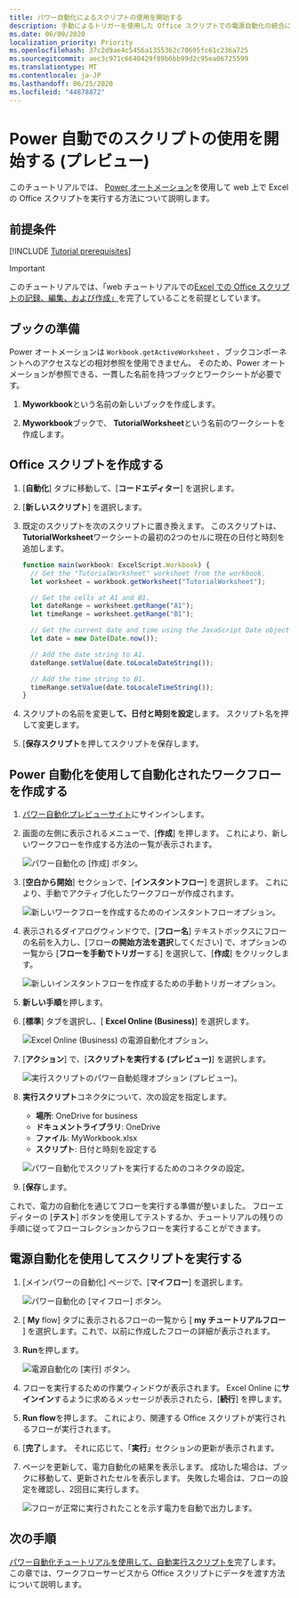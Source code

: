 ```yaml
---
title: パワー自動化によるスクリプトの使用を開始する
description: 手動によるトリガーを使用した Office スクリプトでの電源自動化の統合に関するチュートリアル。
ms.date: 06/09/2020
localization_priority: Priority
ms.openlocfilehash: 37c2d9ae4c5456a1355362c70695fc61c236a725
ms.sourcegitcommit: aec3c971c6640429f89b6bb99d2c95ea06725599
ms.translationtype: MT
ms.contentlocale: ja-JP
ms.lasthandoff: 06/25/2020
ms.locfileid: "44878872"
---
```

# <a name="start-using-scripts-with-power-automate-preview"></a>Power 自動でのスクリプトの使用を開始する (プレビュー)

このチュートリアルでは、 [Power オートメーション](https://flow.microsoft.com)を使用して web 上で Excel の Office スクリプトを実行する方法について説明します。

## <a name="prerequisites"></a>前提条件

[!INCLUDE [Tutorial prerequisites](../includes/tutorial-prerequisites.md)]

> [!IMPORTANT]
> このチュートリアルでは、「web チュートリアルでの[Excel での Office スクリプトの記録、編集、および作成」](excel-tutorial.md)を完了していることを前提としています。

## <a name="prepare-the-workbook"></a>ブックの準備

Power オートメーションは `Workbook.getActiveWorksheet` 、ブックコンポーネントへのアクセスなどの相対参照を使用できません。 そのため、Power オートメーションが参照できる、一貫した名前を持つブックとワークシートが必要です。

1. **Myworkbook**という名前の新しいブックを作成します。

2. **Myworkbook**ブックで、 **TutorialWorksheet**という名前のワークシートを作成します。

## <a name="create-an-office-script"></a>Office スクリプトを作成する

1. [**自動化**] タブに移動して、[**コードエディター**] を選択します。

2. [**新しいスクリプト**] を選択します。

3. 既定のスクリプトを次のスクリプトに置き換えます。 このスクリプトは、 **TutorialWorksheet**ワークシートの最初の2つのセルに現在の日付と時刻を追加します。

    ```TypeScript
    function main(workbook: ExcelScript.Workbook) {
      // Get the "TutorialWorksheet" worksheet from the workbook.
      let worksheet = workbook.getWorksheet("TutorialWorksheet");

      // Get the cells at A1 and B1.
      let dateRange = worksheet.getRange("A1");
      let timeRange = worksheet.getRange("B1");

      // Get the current date and time using the JavaScript Date object.
      let date = new Date(Date.now());

      // Add the date string to A1.
      dateRange.setValue(date.toLocaleDateString());

      // Add the time string to B1.
      timeRange.setValue(date.toLocaleTimeString());
    }
    ```

4. スクリプトの名前を変更し**て、日付と時刻を設定**します。 スクリプト名を押して変更します。

5. [**保存スクリプト**を押してスクリプトを保存します。

## <a name="create-an-automated-workflow-with-power-automate"></a>Power 自動化を使用して自動化されたワークフローを作成する

1. [パワー自動化プレビューサイト](https://flow.microsoft.com)にサインインします。

2. 画面の左側に表示されるメニューで、[**作成**] を押します。 これにより、新しいワークフローを作成する方法の一覧が表示されます。

    ![パワー自動化の [作成] ボタン。](../images/power-automate-tutorial-1.png)

3. [**空白から開始**] セクションで、[**インスタントフロー**] を選択します。 これにより、手動でアクティブ化したワークフローが作成されます。

    ![新しいワークフローを作成するためのインスタントフローオプション。](../images/power-automate-tutorial-2.png)

4. 表示されるダイアログウィンドウで、[**フロー名**] テキストボックスにフローの名前を入力し、[フロー**の開始方法を選択**してください] で、オプションの一覧から [**フローを手動でトリガー**する] を選択して、[**作成**] をクリックします。

    ![新しいインスタントフローを作成するための手動トリガーオプション。](../images/power-automate-tutorial-3.png)

5. **新しい手順**を押します。

6. [**標準**] タブを選択し、[ **Excel Online (Business)**] を選択します。

    ![Excel Online (Business) の電源自動化オプション。](../images/power-automate-tutorial-4.png)

7. [**アクション**] で、[**スクリプトを実行する (プレビュー)**] を選択します。

    ![実行スクリプトのパワー自動処理オプション (プレビュー)。](../images/power-automate-tutorial-5.png)

8. **実行スクリプト**コネクタについて、次の設定を指定します。

    - **場所**: OneDrive for business
    - **ドキュメントライブラリ**: OneDrive
    - **ファイル**: MyWorkbook.xlsx
    - **スクリプト**: 日付と時刻を設定する

    ![パワー自動化でスクリプトを実行するためのコネクタの設定。](../images/power-automate-tutorial-6.png)

9. [**保存**します。

これで、電力の自動化を通じてフローを実行する準備が整いました。 フローエディターの [**テスト**] ボタンを使用してテストするか、チュートリアルの残りの手順に従ってフローコレクションからフローを実行することができます。

## <a name="run-the-script-through-power-automate"></a>電源自動化を使用してスクリプトを実行する

1. [メインパワーの自動化] ページで、[**マイフロー**] を選択します。

    ![パワー自動化の [マイフロー] ボタン。](../images/power-automate-tutorial-7.png)

2. [ **My** flow] タブに表示されるフローの一覧から [ **my チュートリアルフロー** ] を選択します。これで、以前に作成したフローの詳細が表示されます。

3. **Run**を押します。

    ![電源自動化の [実行] ボタン。](../images/power-automate-tutorial-8.png)

4. フローを実行するための作業ウィンドウが表示されます。 Excel Online に**サインイン**するように求めるメッセージが表示されたら、[**続行**] を押します。

5. **Run flow**を押します。 これにより、関連する Office スクリプトが実行されるフローが実行されます。

6. [**完了**します。 それに応じて、「**実行**」セクションの更新が表示されます。

7. ページを更新して、電力自動化の結果を表示します。 成功した場合は、ブックに移動して、更新されたセルを表示します。 失敗した場合は、フローの設定を確認し、2回目に実行します。

    ![フローが正常に実行されたことを示す電力を自動で出力します。](../images/power-automate-tutorial-9.png)

## <a name="next-steps"></a>次の手順

[パワー自動化チュートリアルを使用して、自動実行スクリプトを](excel-power-automate-trigger.md)完了します。 この章では、ワークフローサービスから Office スクリプトにデータを渡す方法について説明します。
